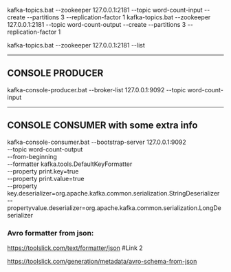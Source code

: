 kafka-topics.bat --zookeeper 127.0.0.1:2181 --topic word-count-input --create --partitions 3 --replication-factor 1
kafka-topics.bat --zookeeper 127.0.0.1:2181 --topic word-count-output --create --partitions 3 --replication-factor 1

kafka-topics.bat --zookeeper 127.0.0.1:2181 --list

-----------------------
CONSOLE PRODUCER
------------------------
kafka-console-producer.bat --broker-list 127.0.0.1:9092 --topic word-count-input

--------------------
CONSOLE CONSUMER with some extra info
--------------------
kafka-console-consumer.bat --bootstrap-server 127.0.0.1:9092 \
 --topic word-count-output \
--from-beginning \
--formatter kafka.tools.DefaultKeyFormatter \
--property print.key=true \
--property print.value=true \
--property key.deserializer=org.apache.kafka.common.serialization.StringDeserializer \
--propertyvalue.deserializer=org.apache.kafka.common.serialization.LongDeserializer


### Avro formatter from json:
https://toolslick.com/text/formatter/json
#Link 2

https://toolslick.com/generation/metadata/avro-schema-from-json
